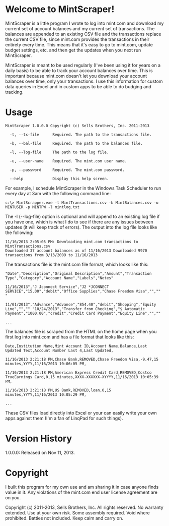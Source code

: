 Welcome to MintScraper!
=======================

MintScraper is a little program I wrote to log into mint.com and download my
current set of account balances and my current set of transactions. The balances
are appended to an existing CSV file and the transactions replace the current
CSV file, since mint.com provides the transactions in their entirety every time.
This means that it's easy to go to mint.com, update budget settings, etc. and
then get the updates when you next run MintScraper.

MintScraper is meant to be used regularly (I've been using it for years on a
daily basis) to be able to track your account balances over time. This is
important because mint.com doesn't let you download your account balances over
time, only your transactions. I use this information for custom data queries in
Excel and in custom apps to be able to do budging and tracking.

Usage
=====

~~~~~~~~~~~~~~~~~~~~~~~~~~~~~~~~~~~~~~~~~~~~~~~~~~~~~~~~~~~~~~~~~~~~~~~~~~~~~~~~
MintScraper 1.0.0.0 Copyright (c) Sells Brothers, Inc. 2011-2013
~~~~~~~~~~~~~~~~~~~~~~~~~~~~~~~~~~~~~~~~~~~~~~~~~~~~~~~~~~~~~~~~~~~~~~~~~~~~~~~~

~~~~~~~~~~~~~~~~~~~~~~~~~~~~~~~~~~~~~~~~~~~~~~~~~~~~~~~~~~~~~~~~~~~~~~~~~~~~~~~~
  -t, --tx-file      Required. The path to the transactions file.
~~~~~~~~~~~~~~~~~~~~~~~~~~~~~~~~~~~~~~~~~~~~~~~~~~~~~~~~~~~~~~~~~~~~~~~~~~~~~~~~

~~~~~~~~~~~~~~~~~~~~~~~~~~~~~~~~~~~~~~~~~~~~~~~~~~~~~~~~~~~~~~~~~~~~~~~~~~~~~~~~
  -b, --bal-file     Required. The path to the balances file.
~~~~~~~~~~~~~~~~~~~~~~~~~~~~~~~~~~~~~~~~~~~~~~~~~~~~~~~~~~~~~~~~~~~~~~~~~~~~~~~~

~~~~~~~~~~~~~~~~~~~~~~~~~~~~~~~~~~~~~~~~~~~~~~~~~~~~~~~~~~~~~~~~~~~~~~~~~~~~~~~~
  -l, --log-file     The path to the log file.
~~~~~~~~~~~~~~~~~~~~~~~~~~~~~~~~~~~~~~~~~~~~~~~~~~~~~~~~~~~~~~~~~~~~~~~~~~~~~~~~

~~~~~~~~~~~~~~~~~~~~~~~~~~~~~~~~~~~~~~~~~~~~~~~~~~~~~~~~~~~~~~~~~~~~~~~~~~~~~~~~
  -u, --user-name    Required. The mint.com user name.
~~~~~~~~~~~~~~~~~~~~~~~~~~~~~~~~~~~~~~~~~~~~~~~~~~~~~~~~~~~~~~~~~~~~~~~~~~~~~~~~

~~~~~~~~~~~~~~~~~~~~~~~~~~~~~~~~~~~~~~~~~~~~~~~~~~~~~~~~~~~~~~~~~~~~~~~~~~~~~~~~
  -p, --password     Required. The mint.com password.
~~~~~~~~~~~~~~~~~~~~~~~~~~~~~~~~~~~~~~~~~~~~~~~~~~~~~~~~~~~~~~~~~~~~~~~~~~~~~~~~

~~~~~~~~~~~~~~~~~~~~~~~~~~~~~~~~~~~~~~~~~~~~~~~~~~~~~~~~~~~~~~~~~~~~~~~~~~~~~~~~
  --help             Display this help screen.
~~~~~~~~~~~~~~~~~~~~~~~~~~~~~~~~~~~~~~~~~~~~~~~~~~~~~~~~~~~~~~~~~~~~~~~~~~~~~~~~



For example, I schedule MintScraper in the Windows Task Scheduler to run every
day at 3am with the following command line:

~~~~~~~~~~~~~~~~~~~~~~~~~~~~~~~~~~~~~~~~~~~~~~~~~~~~~~~~~~~~~~~~~~~~~~~~~~~~~~~~
c:\> MintScrapper.exe -t MintTransactions.csv -b MintBalances.csv -u  MINTUSER -p MINTPW -l mintlog.txt
~~~~~~~~~~~~~~~~~~~~~~~~~~~~~~~~~~~~~~~~~~~~~~~~~~~~~~~~~~~~~~~~~~~~~~~~~~~~~~~~



The -l (--log-file) option is optional and will append to an existing log file
if you have one, which is what I do to see if there are any issues between
updates (it will keep track of errors). The output into the log file looks like
the following:

~~~~~~~~~~~~~~~~~~~~~~~~~~~~~~~~~~~~~~~~~~~~~~~~~~~~~~~~~~~~~~~~~~~~~~~~~~~~~~~~
11/16/2013 2:05:05 PM: Downloading mint.com transactions to MintTransactions.csv
Downloaded 37 account balances as of 11/16/2013 Downloaded 9970 transactions from 3/13/2009 to 11/16/2013
~~~~~~~~~~~~~~~~~~~~~~~~~~~~~~~~~~~~~~~~~~~~~~~~~~~~~~~~~~~~~~~~~~~~~~~~~~~~~~~~



The transactions file is the mint.com file format, which looks like this:

~~~~~~~~~~~~~~~~~~~~~~~~~~~~~~~~~~~~~~~~~~~~~~~~~~~~~~~~~~~~~~~~~~~~~~~~~~~~~~~~
"Date","Description","Original Description","Amount","Transaction Type","Category","Account Name","Labels","Notes" 
~~~~~~~~~~~~~~~~~~~~~~~~~~~~~~~~~~~~~~~~~~~~~~~~~~~~~~~~~~~~~~~~~~~~~~~~~~~~~~~~

~~~~~~~~~~~~~~~~~~~~~~~~~~~~~~~~~~~~~~~~~~~~~~~~~~~~~~~~~~~~~~~~~~~~~~~~~~~~~~~~
11/16/2013","J Jconnect Service","J2 *JCONNECT SERVICE","15.00","debit","Office Supplies","Chase Freedom Visa","","" "
~~~~~~~~~~~~~~~~~~~~~~~~~~~~~~~~~~~~~~~~~~~~~~~~~~~~~~~~~~~~~~~~~~~~~~~~~~~~~~~~

~~~~~~~~~~~~~~~~~~~~~~~~~~~~~~~~~~~~~~~~~~~~~~~~~~~~~~~~~~~~~~~~~~~~~~~~~~~~~~~~
11/01/2013","Advance","Advance","854.40","debit","Shopping","Equity Line","","" "10/24/2013","Transfer from Checking","$ Automatic Payment","1000.00","credit","Credit Card Payment","Equity Line","",""
~~~~~~~~~~~~~~~~~~~~~~~~~~~~~~~~~~~~~~~~~~~~~~~~~~~~~~~~~~~~~~~~~~~~~~~~~~~~~~~~

~~~~~~~~~~~~~~~~~~~~~~~~~~~~~~~~~~~~~~~~~~~~~~~~~~~~~~~~~~~~~~~~~~~~~~~~~~~~~~~~
...
~~~~~~~~~~~~~~~~~~~~~~~~~~~~~~~~~~~~~~~~~~~~~~~~~~~~~~~~~~~~~~~~~~~~~~~~~~~~~~~~



The balances file is scraped from the HTML on the home page when you first log
into mint.com and has a file format that looks like this:

~~~~~~~~~~~~~~~~~~~~~~~~~~~~~~~~~~~~~~~~~~~~~~~~~~~~~~~~~~~~~~~~~~~~~~~~~~~~~~~~
Date,Institution Name,Mint Account ID,Account Name,Balance,Last Updated Text,Account Number Last 4,Last Updated,
~~~~~~~~~~~~~~~~~~~~~~~~~~~~~~~~~~~~~~~~~~~~~~~~~~~~~~~~~~~~~~~~~~~~~~~~~~~~~~~~

~~~~~~~~~~~~~~~~~~~~~~~~~~~~~~~~~~~~~~~~~~~~~~~~~~~~~~~~~~~~~~~~~~~~~~~~~~~~~~~~
11/16/2013 2:21:18 PM,Chase Bank,REMOVED,Chase Freedom Visa,-9.47,15 minutes,YYYY,11/16/2013 10:06:05 PM,
~~~~~~~~~~~~~~~~~~~~~~~~~~~~~~~~~~~~~~~~~~~~~~~~~~~~~~~~~~~~~~~~~~~~~~~~~~~~~~~~

~~~~~~~~~~~~~~~~~~~~~~~~~~~~~~~~~~~~~~~~~~~~~~~~~~~~~~~~~~~~~~~~~~~~~~~~~~~~~~~~
11/16/2013 2:21:18 PM,American Express Credit Card,REMOVED,Costco TrueEarnings Card,0,15 minutes,XXXX-XXXXXX-XYYYY,11/16/2013 10:05:39 PM,
~~~~~~~~~~~~~~~~~~~~~~~~~~~~~~~~~~~~~~~~~~~~~~~~~~~~~~~~~~~~~~~~~~~~~~~~~~~~~~~~

~~~~~~~~~~~~~~~~~~~~~~~~~~~~~~~~~~~~~~~~~~~~~~~~~~~~~~~~~~~~~~~~~~~~~~~~~~~~~~~~
11/16/2013 2:21:18 PM,US Bank,REMOVED,loan,0,15 minutes,YYYY,11/16/2013 10:05:29 PM,
~~~~~~~~~~~~~~~~~~~~~~~~~~~~~~~~~~~~~~~~~~~~~~~~~~~~~~~~~~~~~~~~~~~~~~~~~~~~~~~~

~~~~~~~~~~~~~~~~~~~~~~~~~~~~~~~~~~~~~~~~~~~~~~~~~~~~~~~~~~~~~~~~~~~~~~~~~~~~~~~~
...
~~~~~~~~~~~~~~~~~~~~~~~~~~~~~~~~~~~~~~~~~~~~~~~~~~~~~~~~~~~~~~~~~~~~~~~~~~~~~~~~



These CSV files load directly into Excel or your can easily write your own apps
against them (I'm a fan of LinqPad for such things).

Version History
===============

1.0.0.0: Released on Nov 11, 2013.

Copyright
=========

I built this program for my own use and am sharing it in case anyone finds value
in it. Any violations of the mint.com end user license agreement are on you.

Copyright (c) 2011-2013, Sells Brothers, Inc. All rights reserved. No warranty
extended. Use at your own risk. Some assembly required. Void where prohibited.
Batties not included. Keep calm and carry on.
